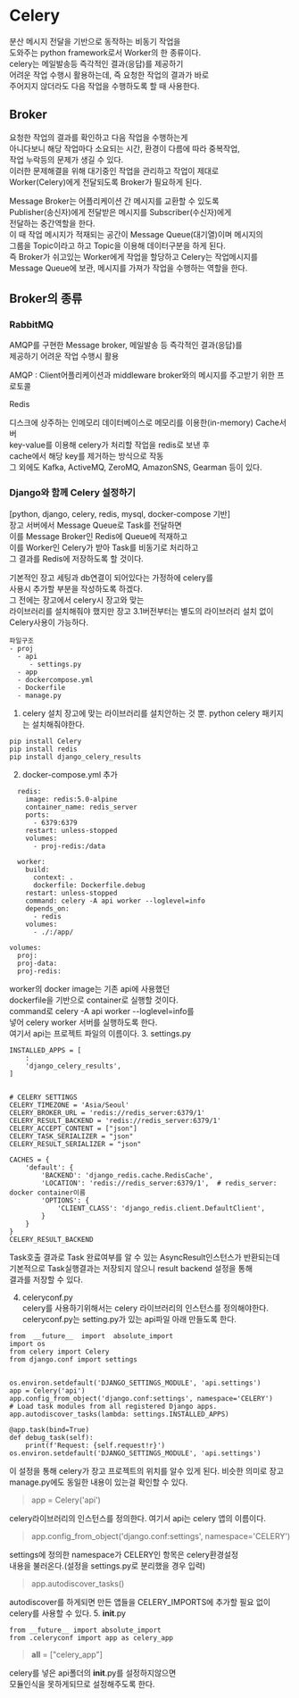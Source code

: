 # Celery

분산 메시지 전달을 기반으로 동작하는 비동기 작업을  
도와주는 python framework로서 Worker의 한 종류이다.  
celery는 메일발송등 즉각적인 결과(응답)를 제공하기  
어려운 작업 수행시 활용하는데, 즉 요청한 작업의 결과가 바로  
주어지지 않더라도 다음 작업을 수행하도록 할 때 사용한다.

## Broker
요청한 작업의 결과를 확인하고 다음 작업을 수행하는게  
아니다보니 해당 작업마다 소요되는 시간, 환경이 다름에 따라 중복작업,  
작업 누락등의 문제가 생길 수 있다.  
이러한 문제해결을 위해 대기중인 작업을 관리하고 작업이 제대로  
Worker(Celery)에게 전달되도록 Broker가 필요하게 된다.

Message Broker는 어플리케이션 간 메시지를 교환할 수 있도록  
Publisher(송신자)에게 전달받은 메시지를 Subscriber(수신자)에게   
전달하는 중간역할을 한다.   
이 때 작업 메시지가 적재되는 공간이 Message Queue(대기열)이며 메시지의   
그룹을 Topic이라고 하고 Topic을 이용해 데이터구분을 하게 된다.  
즉 Broker가 쉬고있는 Worker에게 작업을 할당하고 Celery는 작업메시지를  
Message Queue에 보관, 메시지를 가져가 작업을 수행하는 역할을 한다.

## Broker의 종류
### RabbitMQ
AMQP를 구현한 Message broker, 메일발송 등 즉각적인 결과(응답)를   
제공하기 어려운 작업 수행시 활용  

AMQP : Client어플리케이션과 middleware broker와의 메시지를 주고받기 위한 프로토콜

Redis

디스크에 상주하는 인메모리 데이터베이스로 메모리를 이용한(in-memory) Cache서버  
key-value를 이용해 celery가 처리할 작업을 redis로 보낸 후   
cache에서 해당 key를 제거하는 방식으로 작동  
그 외에도 Kafka, ActiveMQ, ZeroMQ, AmazonSNS, Gearman 등이 있다.  



### Django와 함께 Celery 설정하기
[python, django, celery, redis, mysql, docker-compose 기반]  
장고 서버에서 Message Queue로 Task를 전달하면   
이를 Message Broker인 Redis에 Queue에 적재하고  
이를 Worker인 Celery가 받아 Task를 비동기로 처리하고  
그 결과를 Redis에 저장하도록 할 것이다.

기본적인 장고 세팅과 db연결이 되어있다는 가정하에 celery를  
사용시 추가할 부분을 작성하도록 하겠다.  
그 전에는 장고에서 celery시 장고와 맞는  
라이브러리를 설치해줘야 했지만 장고 3.1버전부터는 별도의 라이브러리 설치 없이  
Celery사용이 가능하다.
```
파일구조
- proj
  - api
     - settings.py
  - app
  - dockercompose.yml
  - Dockerfile
  - manage.py
```
1. celery 설치
장고에 맞는 라이브러리를 설치안하는 것 뿐. python celery 패키지는 설치해줘야한다.  
```
pip install Celery
pip install redis
pip install django_celery_results
```
2. docker-compose.yml 추가
```
  redis:
    image: redis:5.0-alpine
    container_name: redis_server
    ports: 
      - 6379:6379
    restart: unless-stopped
    volumes: 
      - proj-redis:/data
  
  worker:
    build:
      context: .
      dockerfile: Dockerfile.debug
    restart: unless-stopped
    command: celery -A api worker --loglevel=info
    depends_on:
      - redis
    volumes:
      - ./:/app/ 

volumes:
  proj:
  proj-data:
  proj-redis:
```
worker의 docker image는 기존 api에 사용했던   
dockerfile을 기반으로 container로 실행할 것이다.   
command로 celery -A api worker --loglevel=info를   
넣어 celery worker 서버를 실행하도록 한다.   
여기서 api는 프로젝트 파일의 이름이다.
3. settings.py
```
INSTALLED_APPS = [
	:
    'django_celery_results',
]


# CELERY SETTINGS
CELERY_TIMEZONE = 'Asia/Seoul'
CELERY_BROKER_URL = 'redis://redis_server:6379/1'
CELERY_RESULT_BACKEND = 'redis://redis_server:6379/1'
CELERY_ACCEPT_CONTENT = ["json"]
CELERY_TASK_SERIALIZER = "json"
CELERY_RESULT_SERIALIZER = "json"

CACHES = {
    'default': {
        'BACKEND': 'django_redis.cache.RedisCache',
        'LOCATION': 'redis://redis_server:6379/1',  # redis_server: docker container이름
        'OPTIONS': {
            'CLIENT_CLASS': 'django_redis.client.DefaultClient',
        }
    }
}
CELERY_RESULT_BACKEND
```
Task호출 결과로 Task 완료여부를 알 수 있는 AsyncResult인스턴스가 반환되는데   
기본적으로 Task실행결과는 저장되지 않으니 result backend 설정을 통해  
결과를 저장할 수 있다.

4. celeryconf.py  
celery를 사용하기위해서는 celery 라이브러리의 인스턴스를 정의해야한다.
celeryconf.py는 setting.py가 있는 api파일 아래 만들도록 한다.
```
from  __future__  import  absolute_import 
import os
from celery import Celery
from django.conf import settings


os.environ.setdefault('DJANGO_SETTINGS_MODULE', 'api.settings')
app = Celery('api')
app.config_from_object('django.conf:settings', namespace='CELERY')
# Load task modules from all registered Django apps.
app.autodiscover_tasks(lambda: settings.INSTALLED_APPS)

@app.task(bind=True)
def debug_task(self):
    print(f'Request: {self.request!r}')
os.environ.setdefault('DJANGO_SETTINGS_MODULE', 'api.settings')

```
이 설정을 통해 celery가 장고 프로젝트의 위치를 알수 있게 된다. 비슷한 의미로 장고 manage.py에도 동일한 내용이 있는걸 확인할 수 있다.

> app = Celery('api')

celery라이브러리의 인스턴스를 정의한다. 여기서 api는 celery 앱의 이름이다.

> app.config_from_object('django.conf:settings', namespace='CELERY')

settings에 정의한 namespace가 CELERY인 항목은 celery환경설정  
내용을 불러온다.(설정을 settings.py로 분리했을 경우 입력)  

> app.autodiscover_tasks()

autodiscover를 하게되면 만든 앱들을 CELERY_IMPORTS에 추가할 필요 없이  
celery를 사용할 수 있다.
5. __init__.py
```
from __future__ import absolute_import
from .celeryconf import app as celery_app
```
> __all__ = ["celery_app"]

celery를 넣은 api폴더의 __init__.py를 설정하지않으면   
모듈인식을 못하게되므로 설정해주도록 한다.



